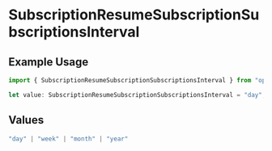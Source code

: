 # SubscriptionResumeSubscriptionSubscriptionsInterval

## Example Usage

```typescript
import { SubscriptionResumeSubscriptionSubscriptionsInterval } from "open-billing/models/operations";

let value: SubscriptionResumeSubscriptionSubscriptionsInterval = "day";
```

## Values

```typescript
"day" | "week" | "month" | "year"
```